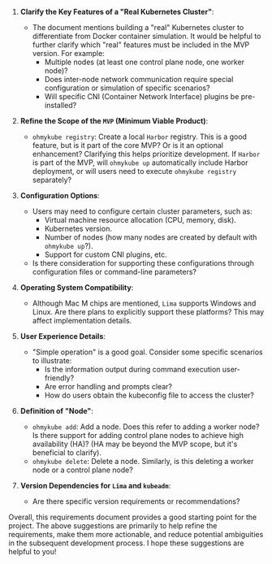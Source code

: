 1.  **Clarify the Key Features of a "Real Kubernetes Cluster"**:
    *   The document mentions building a "real" Kubernetes cluster to differentiate from Docker container simulation. It would be helpful to further clarify which "real" features must be included in the MVP version. For example:
        *   Multiple nodes (at least one control plane node, one worker node)?
        *   Does inter-node network communication require special configuration or simulation of specific scenarios?
        *   Will specific CNI (Container Network Interface) plugins be pre-installed?

2.  **Refine the Scope of the `MVP` (Minimum Viable Product)**:
    *   `ohmykube registry`: Create a local `Harbor` registry. This is a good feature, but is it part of the core MVP? Or is it an optional enhancement? Clarifying this helps prioritize development. If `Harbor` is part of the MVP, will `ohmykube up` automatically include Harbor deployment, or will users need to execute `ohmykube registry` separately?

3.  **Configuration Options**:
    *   Users may need to configure certain cluster parameters, such as:
        *   Virtual machine resource allocation (CPU, memory, disk).
        *   Kubernetes version.
        *   Number of nodes (how many nodes are created by default with `ohmykube up`?).
        *   Support for custom CNI plugins, etc.
    *   Is there consideration for supporting these configurations through configuration files or command-line parameters?

4.  **Operating System Compatibility**:
    *   Although Mac M chips are mentioned, `Lima` supports Windows and Linux. Are there plans to explicitly support these platforms? This may affect implementation details.

5.  **User Experience Details**:
    *   "Simple operation" is a good goal. Consider some specific scenarios to illustrate:
        *   Is the information output during command execution user-friendly?
        *   Are error handling and prompts clear?
        *   How do users obtain the kubeconfig file to access the cluster?

6.  **Definition of "Node"**:
    *   `ohmykube add`: Add a node. Does this refer to adding a worker node? Is there support for adding control plane nodes to achieve high availability (HA)? (HA may be beyond the MVP scope, but it's beneficial to clarify).
    *   `ohmykube delete`: Delete a node. Similarly, is this deleting a worker node or a control plane node?

7.  **Version Dependencies for `Lima` and `kubeadm`**:
    *   Are there specific version requirements or recommendations?

Overall, this requirements document provides a good starting point for the project. The above suggestions are primarily to help refine the requirements, make them more actionable, and reduce potential ambiguities in the subsequent development process. I hope these suggestions are helpful to you!
